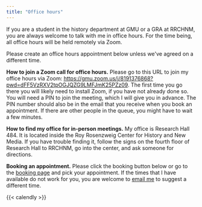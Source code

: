 ```yaml
---
title: "Office hours"
---
```


If you are a student in the history department at GMU or a GRA at RRCHNM, you are always welcome to talk with me in office hours. For the time being, all office hours will be held remotely via Zoom.

Please create an office hours appointment below unless we've agreed on a different time.

**How to join a Zoom call for office hours.** Please go to this URL to join my office hours via Zoom: <https://gmu.zoom.us/j/8191376868?pwd=dFF5VzRXV2tpOGJQZG9LMFJmK25PZz09>. The first time you go there you will likely need to install Zoom, if you have not already done so. You will need a PIN to join the meeting, which I will give you in advance. The PIN number should also be in the email that you receive when you book an appointment. If there are other people in the queue, you might have to wait a few minutes.

**How to find my office for in-person meetings.** My office is Research Hall 484. It is located inside the Roy Rosenzweig Center for History and New Media. If you have trouble finding it, follow the signs on the fourth floor of Research Hall to RRCHNM, go into the center, and ask someone for directions.

**Booking an appointment.** Please click the booking button below or go to the [booking page](https://calendly.com/lincolnmullen/office-hours/) and pick your appointment. If the times that I have available do not work for you, you are welcome to [email me](mailto:lincoln@lincolnmullen.com) to suggest a different time.

{{< calendly >}}
